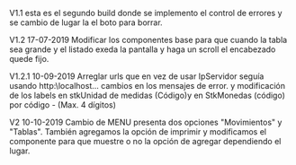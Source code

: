V1.1
    esta es el segundo build donde se implemento el control de errores y se cambio de lugar la el boto para borrar.

V1.2 17-07-2019
    Modificar los componentes base para que cuando la tabla sea grande y el listado exeda la pantalla y haga un scroll el encabezado quede fijo.

V1.2.1 10-09-2019
    Arreglar urls que en vez de usar IpServidor seguía usando http:\\localhost...
    cambios en los mensajes de error. y modificación de los labels en stkUnidad de medidas (Código)y en StkMonedas (código) por código - (Max. 4 dígitos)

V2 10-10-2019
    Cambio de MENU presenta dos opciones "Movimientos" y "Tablas". También agregamos la opción de imprimir y modificamos el componente <StkFab> para que muestre o no la opción de agregar dependiendo el lugar.
    